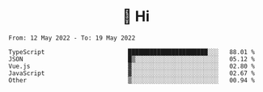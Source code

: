 <h1 align="center">👋 Hi</h1>
<!-- <h3 align="center">An enthusiastic frontend developer</h3> -->

<!--START_SECTION:waka-->

```text
From: 12 May 2022 - To: 19 May 2022

TypeScript                       ██████████████████████░░░   88.01 %
JSON                             █▒░░░░░░░░░░░░░░░░░░░░░░░   05.12 %
Vue.js                           ▓░░░░░░░░░░░░░░░░░░░░░░░░   02.80 %
JavaScript                       ▓░░░░░░░░░░░░░░░░░░░░░░░░   02.67 %
Other                            ▒░░░░░░░░░░░░░░░░░░░░░░░░   00.94 %
```

<!--END_SECTION:waka-->
